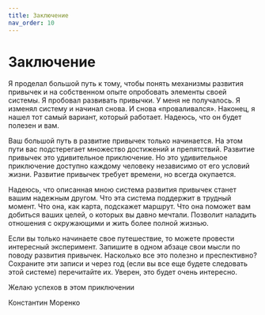 ```yaml
---
title: Заключение
nav_order: 10
---
```


# Заключение

Я проделал большой путь к тому, чтобы понять механизмы развития
привычек и на собственном опыте опробовать элементы своей системы. Я
пробовал развивать привычки. У меня не получалось. Я изменял систему и
начинал снова. И снова «проваливался». Наконец, я нашел тот самый
вариант, который работает. Надеюсь, что он будет полезен и вам.

Ваш большой путь в развитие привычек только начинается. На этом пути
вас подстерегает множество достижений и препятствий. Развитие привычек
это удивительное приключение. Но это удивительное приключение доступно
каждому человеку независимо от его условий жизни. Развитие привычек
требует времени, но всегда окупается.

Надеюсь, что описанная мною система развития привычек станет вашим
надежным другом. Что эта система поддержит в трудный момент. Что она,
как карта, подскажет маршрут. Что она поможет вам добиться ваших
целей, о которых вы давно мечтали. Позволит наладить отношения с
окружающими и жить более полной жизнью.

Если вы только начинаете свое путешествие, то можете провести
интересный эксперимент. Запишите в одном абзаце свои мысли по поводу
развития привычек. Насколько все это полезно и преспективно? Сохраните
эти записи и через год (если вы все еще будете следовать этой системе)
перечитайте их. Уверен, это будет очень интересно.

Желаю успехов в этом приключении

Константин Моренко
